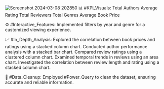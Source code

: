 ![Screenshot 2024-03-08 202850](https://github.com/Umeshtalekar7777/Techtip24_competition1/assets/101565921/3b50941f-6acd-488a-9694-cfcc5fbe8bf1)
📊 #KPI_Visuals:
Total Authors
Average Rating
Total Reviewers
Total Genres
Average Book Price

⚙️ #Interactive_Features:
Implemented filters by year and genre for a customized viewing experience.

📈 #In_Depth_Analysis:
Explored the correlation between book prices and ratings using a stacked column chart.
Conducted author performance analysis with a stacked bar chart.
Compared review ratings using a clustered column chart.
Examined temporal trends in reviews using an area chart.
Investigated the correlation between review length and rating using a stacked column chart.

🧹 #Data_Cleanup:
Employed #Power_Query to clean the dataset, ensuring accurate and reliable information.

